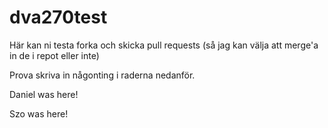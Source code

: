 # dva270test
Här kan ni testa forka och skicka pull requests (så jag kan välja att merge'a in de i repot eller inte)

Prova skriva in någonting i raderna nedanför.

Daniel was here!






Szo was here!
